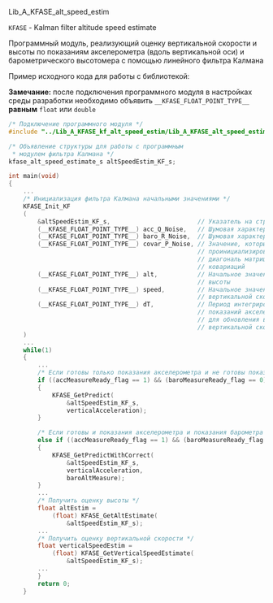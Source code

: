 Lib_A_KFASE_alt_speed_estim

`KFASE` - Kalman filter altitude speed estimate

Программный модуль, реализующий оценку вертикальной скорости и высоты по показаниям акселерометра (вдоль вертикальной оси) и барометрического высотомера с помощью линейного фильтра Калмана

Пример исходного кода для работы с библиотекой:

**Замечание:** после подключения программного модуля в настройках среды разработки необходимо объявить `__KFASE_FLOAT_POINT_TYPE__` **равным** `float` или `double`

```C
/* Подключение программного модуля */
#include "../Lib_A_KFASE_kf_alt_speed_estim/Lib_A_KFASE_alt_speed_estim.h" 

/* Объявление структуры для работы с программным 
 * модулем фильтра Калмана */
kfase_alt_speed_estimate_s altSpeedEstim_KF_s;

int main(void)
{
	...
	/* Инициализация фильтра Калмана начальными значениями */
	KFASE_Init_KF
	(
		&altSpeedEstim_KF_s,						// Указатель на структуру
		(__KFASE_FLOAT_POINT_TYPE__) acc_Q_Noise,	// Шумовая характеристика акселерометра ()
		(__KFASE_FLOAT_POINT_TYPE__) baro_R_Noise,	// Шумовая характеристика барометра
		(__KFASE_FLOAT_POINT_TYPE__) covar_P_Noise,	// Значение, которым будет 
													// проинициализирована 
													// диагональ матрицы 
													// ковариаций
		(__KFASE_FLOAT_POINT_TYPE__) alt,			// Начальное значение 
													// высоты
		(__KFASE_FLOAT_POINT_TYPE__) speed,			// Начальное значение 
													// вертикальной скорости
		(__KFASE_FLOAT_POINT_TYPE__) dT,			// Период интегрирования 
													// показаний акселерометра 
													// для обновления высоты и 
													// вертикальной скорости
	)
	...
	while(1)
	{
		...
		/* Если готовы только показания акселерометра и не готовы показания барометра */
		if ((accMeasureReady_flag == 1) && (baroMeasureReady_flag == 0))
		{
			KFASE_GetPredict(
				&altSpeedEstim_KF_s, 
				verticalAcceleration);
		}

		/* Если готовы и показания акселерометра и показания барометра */
		else if ((accMeasureReady_flag == 1) && (baroMeasureReady_flag == 1))
		{
			KFASE_GetPredictWithCorrect(
				&altSpeedEstim_KF_s, 
				verticalAcceleration, 
				baroAltMeasure);
		}
		...
		/* Получить оценку высоты */
		float altEstim = 
			(float) KFASE_GetAltEstimate(
				&altSpeedEstim_KF_s);
		...
		/* Получить оценку вертикальной скорости */
		float verticalSpeedEstim = 
			(float) KFASE_GetVerticalSpeedEstimate(
				&altSpeedEstim_KF_s);
		...
		}
		return 0;
	}
```